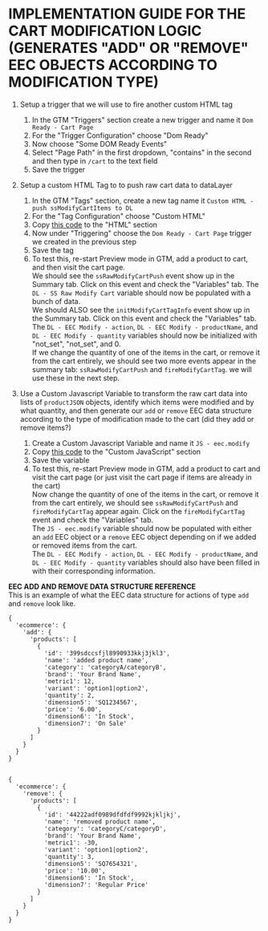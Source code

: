 # IMPLEMENTATION GUIDE FOR THE CART MODIFICATION LOGIC (GENERATES "ADD" OR "REMOVE" EEC OBJECTS ACCORDING TO MODIFICATION TYPE)

1. Setup a trigger that we will use to fire another custom HTML tag
    1. In the GTM "Triggers" section create a new trigger and name it `Dom Ready - Cart Page`
    2. For the "Trigger Configuration" choose "Dom Ready"
    3. Now choose "Some DOM Ready Events"
    4. Select "Page Path" in the first dropdown, "contains" in the second and then type in `/cart` to the text field
    5. Save the trigger


2. Setup a custom HTML Tag to to push raw cart data to dataLayer
    1. In the GTM "Tags" section, create a new tag name it `Custom HTML - push ssModifyCartItems to DL`
    2. For the "Tag Configuration" choose "Custom HTML"
    3. Copy [this code][01_datalayer_push_code] to the "HTML" section
    4. Now under "Triggering" choose the `Dom Ready - Cart Page` trigger we created in the previous step
    5. Save the tag
    6. To test this, re-start Preview mode in GTM, add a product to cart, and then visit the cart page. <br/>
    We should see the `ssRawModifyCartPush` event show up in the Summary tab. Click on this event and check the "Variables" tab. The `DL - SS Raw Modify Cart` variable should now be populated with a bunch of data.<br/>
    We should ALSO see the `initModifyCartTagInfo` event show up in the Summary tab. Click on this event and check the "Variables" tab. The `DL - EEC Modify - action`, `DL - EEC Modify - productName`, and `DL - EEC Modify - quantity` variables should now be initialized with "not_set", "not_set", and 0.<br/>
    If we change the quantity of one of the items in the cart, or remove it from the cart entirely, we should see two more events appear in the summary tab: `ssRawModifyCartPush` and `fireModifyCartTag`. we will use these in the next step.



3. Use a Custom Javascript Variable to transform the raw cart data into lists of `productJSON` objects, identify which items were modified and by what quantity, and then generate our `add` or `remove` EEC data structure according to the type of modification made to the cart (did they add or remove items?)
    1. Create a Custom Javascript Variable and name it `JS - eec.modify`
    2. Copy [this code][02_eec_object_creation_code] to the "Custom JavaScript" section
    3. Save the variable
    4. To test this, re-start Preview mode in GTM, add a product to cart and visit the cart page (or just visit the cart page if items are already in the cart)<br/>
    Now change the quantity of one of the items in the cart, or remove it from the cart entirely, we should see `ssRawModifyCartPush` and `fireModifyCartTag` appear again. Click on the `fireModifyCartTag` event and check the "Variables" tab.<br/>
    The `JS - eec.modify` variable should now be populated with either an `add` EEC object or a `remove` EEC object depending on if we added or removed items from the cart.<br/>
    The `DL - EEC Modify - action`, `DL - EEC Modify - productName`, and `DL - EEC Modify - quantity` variables should also have been filled in with their corresponding information.
    



**EEC ADD AND REMOVE DATA STRUCTURE REFERENCE**<br/>
This is an example of what the EEC data structure for actions of type `add` and `remove` look like.

```
{
  'ecommerce': {
    'add': {
      'products': [
        {
          'id': '399sdccsfjl8990933kkj3jkl3',
          'name': 'added product name',
          'category': 'categoryA/categoryB',
          'brand': 'Your Brand Name',
          'metric1': 12,
          'variant': 'option1|option2',
          'quantity': 2,
          'dimension5': 'SQ1234567',
          'price': '6.00',
          'dimension6': 'In Stock',
          'dimension7': 'On Sale'
        }
      ]
    }
  }
}


{
  'ecommerce': {
    'remove': {
      'products': [
        {
          'id': '44222adf0989dfdfdf9992kjkljkj',
          'name': 'removed product name',
          'category': 'categoryC/categoryD',
          'brand': 'Your Brand Name',
          'metric1': -30,
          'variant': 'option1|option2',
          'quantity': 3,
          'dimension5': 'SQ7654321',
          'price': '10.00',
          'dimension6': 'In Stock',
          'dimension7': 'Regular Price'
        }
      ]
    }
  }
}
```


[01_datalayer_push_code]: ./01_gtm_rawModifyCartPush.html
[02_eec_object_creation_code]: ./02_gtm_eecModifyObj.js
